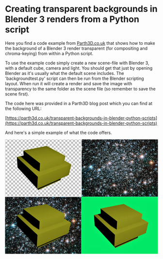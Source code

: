 # Creating transparent backgrounds in Blender 3 renders from a Python script

Here you find a code example from [Parth3D.co.uk](https://parth3d.co.uk/) that shows how to make the background of a Blender 3 render transparent (for compositing and chroma-keying) from within a Python script.

To use the example code simply create a new scene-file with Blender 3, with a default cube, camera and light. You should get that just by opening Blender as it's usually what the default scene includes. The 'backgroundtest.py' script can then be run from the Blender scripting layout. When run it will create a render and save the image with transparency to the same folder as the scene file (so remember to save the scene first).

The code here was provided in a Parth3D blog post which you can find at the following URL:

[https://parth3d.co.uk/transparent-backgrounds-in-blender-python-scripts](https://parth3d.co.uk/transparent-backgrounds-in-blender-python-scripts)

And here's a simple example of what the code offers.

![The anaglyph output by the Python code](./rotatetest.jpg)
